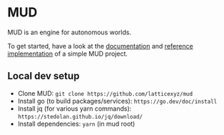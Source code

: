 # MUD

MUD is an engine for autonomous worlds.

To get started, have a look at the [documentation](https://mud.dev) and [reference implementation](https://github.com/latticexyz/mudbasics) of a simple MUD project.

## Local dev setup
- Clone MUD: `git clone https://github.com/latticexyz/mud`
- Install go (to build packages/services): `https://go.dev/doc/install`
- Install jq (for various yarn commands): `https://stedolan.github.io/jq/download/`
- Install dependencies: `yarn` (in mud root)

